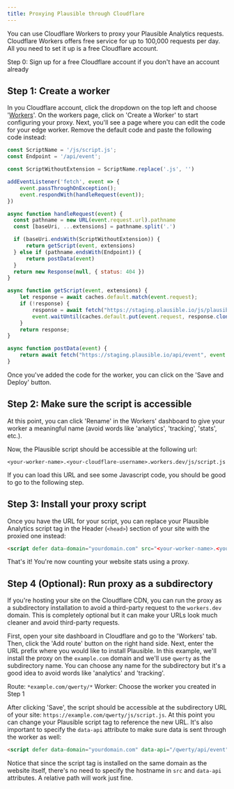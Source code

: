 ```yaml
---
title: Proxying Plausible through Cloudflare
---
```


You can use Cloudflare Workers to proxy your Plausible Analytics requests. Cloudflare Workers offers free service for up to 100,000 requests per day.
All you need to set it up is a free Cloudflare account.

Step 0: Sign up for a free Cloudflare account if you don't have an account already

## Step 1: Create a worker

In you Cloudflare account, click the dropdown on the top left and choose '[Workers](https://workers.cloudflare.com/)'. On the workers page, click on 'Create a Worker' to start configuring your proxy. Next, you'll see a page where you can edit the code for your edge worker. Remove the default code and paste the following code instead:

```js
const ScriptName = '/js/script.js';
const Endpoint = '/api/event';

const ScriptWithoutExtension = ScriptName.replace('.js', '')

addEventListener('fetch', event => {
    event.passThroughOnException();
    event.respondWith(handleRequest(event));
})

async function handleRequest(event) {
  const pathname = new URL(event.request.url).pathname
  const [baseUri, ...extensions] = pathname.split('.')

  if (baseUri.endsWith(ScriptWithoutExtension)) {
      return getScript(event, extensions)
  } else if (pathname.endsWith(Endpoint)) {
      return postData(event)
  }
  return new Response(null, { status: 404 })
}

async function getScript(event, extensions) {
    let response = await caches.default.match(event.request);
    if (!response) {
        response = await fetch("https://staging.plausible.io/js/plausible." + extensions.join("."));
        event.waitUntil(caches.default.put(event.request, response.clone()));
    }
    return response;
}

async function postData(event) {
    return await fetch("https://staging.plausible.io/api/event", event.request);
}
```

Once you've added the code for the worker, you can click on the 'Save and Deploy' button.

## Step 2: Make sure the script is accessible

At this point, you can click 'Rename' in the Workers' dashboard to give your worker a meaningful name (avoid words like 'analytics', 'tracking', 'stats', etc.).

Now, the Plausible script should be accessible at the following url:

```
<your-worker-name>.<your-cloudflare-username>.workers.dev/js/script.js
```

If you can load this URL and see some Javascript code, you should be good to go to the following step.

## Step 3: Install your proxy script

Once you have the URL for your script, you can replace your Plausible Analytics script tag in the Header (`<head>`) section of your site with the proxied one instead:

```html
<script defer data-domain="yourdomain.com" src="<your-worker-name>.<your-cloudflare-username>.workers.dev/js/script.js"></script>
```

That's it! You're now counting your website stats using a proxy.

## Step 4 (Optional): Run proxy as a subdirectory

If you're hosting your site on the Cloudflare CDN, you can run the proxy as a subdirectory installation to avoid a third-party
request to the `workers.dev` domain. This is completely optional but it can make your URLs look much cleaner and avoid third-party
requests.

First, open your site dashboard in Cloudflare and go to the 'Workers' tab. Then, click the 'Add route' button on the right hand side.
Next, enter the URL prefix where you would like to install Plausible. In this example, we'll install the proxy on the `example.com` domain and we'll
use `qwerty` as the subdirectory name. You can choose any name for the subdirectory but it's a good idea to avoid words like 'analytics' and 'tracking'.

Route: `*example.com/qwerty/*`
Worker: Choose the worker you created in Step 1

After clicking 'Save', the script should be accessible at the subdirectory URL of your site: `https://example.com/qwerty/js/script.js`. At this point you can
change your Plausible script tag to reference the new URL. It's also important to specify the `data-api` attribute to make sure data is sent through the worker as well:


```html
<script defer data-domain="yourdomain.com" data-api="/qwerty/api/event" src="/qwerty/js/script.js"></script>
```

Notice that since the script tag is installed on the same domain as the website itself, there's no need to specify the hostname in `src` and `data-api` attributes. A
relative path will work just fine.
